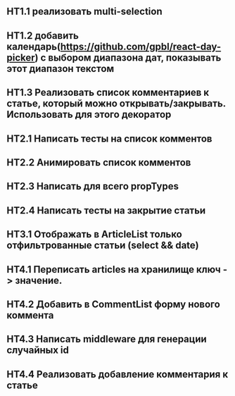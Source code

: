 ## HT1.1 реализовать multi-selection
## HT1.2 добавить календарь(https://github.com/gpbl/react-day-picker) с выбором диапазона дат, показывать этот диапазон текстом
## HT1.3 Реализовать список комментариев к статье, который можно открывать/закрывать. Использовать для этого декоратор

## HT2.1 Написать тесты на список комментов
## HT2.2 Анимировать список комментов
## HT2.3 Написать для всего propTypes
## HT2.4 Написать тесты на закрытие статьи

## HT3.1 Отображать в ArticleList только отфильтрованные статьи (select && date)

## HT4.1 Переписать articles на хранилище ключ -> значение. 
## HT4.2 Добавить в CommentList форму нового коммента
## HT4.3 Написать middleware для генерации случайных id
## HT4.4 Реализовать добавление комментария к статье
